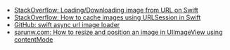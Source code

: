 - [StackOverflow: Loading/Downloading image from URL on Swift](https://stackoverflow.com/questions/24231680/loading-downloading-image-from-url-on-swift?page=1&tab=trending#tab-top)
- [StackOverflow: How to cache images using URLSession in Swift](https://stackoverflow.com/questions/40873685/how-to-cache-images-using-urlsession-in-swift)
- [GitHub: swift async url image loader](https://github.com/IrelDev/swift-async-url-image-loader)
- [sarunw.com: How to resize and position an image in UIImageView using contentMode](https://sarunw.com/posts/how-to-resize-and-position-image-in-uiimageview-using-contentmode/)
